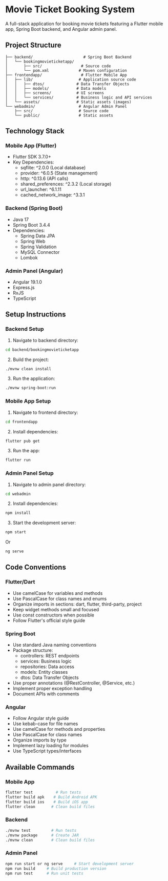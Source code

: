 # Movie Ticket Booking System

A full-stack application for booking movie tickets featuring a Flutter mobile app, Spring Boot backend, and Angular admin panel.

## Project Structure

```
├── backend/                      # Spring Boot Backend
│   └── bookingmovieticketapp/
│       ├── src/                 # Source code
│       └── pom.xml             # Maven configuration
├── frontendapp/                 # Flutter Mobile App
│   ├── lib/                    # Application source code
│   │   ├── dtos/              # Data Transfer Objects
│   │   ├── models/            # Data models
│   │   ├── screens/           # UI screens
│   │   └── services/          # Business logic and API services
│   └── assets/                # Static assets (images)
└── webadmin/                   # Angular Admin Panel
    ├── src/                    # Source code
    └── public/                 # Static assets
```

## Technology Stack

### Mobile App (Flutter)

- Flutter SDK 3.7.0+
- Key Dependencies:
  - sqflite: ^2.0.0 (Local database)
  - provider: ^6.0.5 (State management)
  - http: ^0.13.6 (API calls)
  - shared_preferences: ^2.3.2 (Local storage)
  - url_launcher: ^6.1.11
  - cached_network_image: ^3.3.1

### Backend (Spring Boot)

- Java 17
- Spring Boot 3.4.4
- Dependencies:
  - Spring Data JPA
  - Spring Web
  - Spring Validation
  - MySQL Connector
  - Lombok

### Admin Panel (Angular)

- Angular 19.1.0
- Express.js
- RxJS
- TypeScript

## Setup Instructions

### Backend Setup

1. Navigate to backend directory:

```bash
cd backend/bookingmovieticketapp
```

2. Build the project:

```bash
./mvnw clean install
```

3. Run the application:

```bash
./mvnw spring-boot:run
```

### Mobile App Setup

1. Navigate to frontend directory:

```bash
cd frontendapp
```

2. Install dependencies:

```bash
flutter pub get
```

3. Run the app:

```bash
flutter run
```

### Admin Panel Setup

1. Navigate to admin panel directory:

```bash
cd webadmin
```

2. Install dependencies:

```bash
npm install
```

3. Start the development server:

```bash
npm start
```

Or

```bash
ng serve
```

## Code Conventions

### Flutter/Dart

- Use camelCase for variables and methods
- Use PascalCase for class names and enums
- Organize imports in sections: dart, flutter, third-party, project
- Keep widget methods small and focused
- Use const constructors when possible
- Follow Flutter's official style guide

### Spring Boot

- Use standard Java naming conventions
- Package structure:
  - controllers: REST endpoints
  - services: Business logic
  - repositories: Data access
  - models: Entity classes
  - dtos: Data Transfer Objects
- Use proper annotations (@RestController, @Service, etc.)
- Implement proper exception handling
- Document APIs with comments

### Angular

- Follow Angular style guide
- Use kebab-case for file names
- Use camelCase for methods and properties
- Use PascalCase for class names
- Organize imports by type
- Implement lazy loading for modules
- Use TypeScript types/interfaces

## Available Commands

### Mobile App

```bash
flutter test          # Run tests
flutter build apk    # Build Android APK
flutter build ios    # Build iOS app
flutter clean       # Clean build files
```

### Backend

```bash
./mvnw test         # Run tests
./mvnw package      # Create JAR
./mvnw clean        # Clean build files
```

### Admin Panel

```bash
npm run start or ng serve     # Start development server
npm run build     # Build production version
npm run test      # Run unit tests
```
